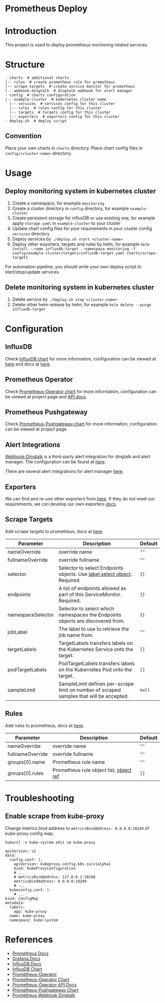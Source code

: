 Prometheus Deploy
=================

# Introduction

This project is used to deploy prometheus monitoring related services.

# Structure

```
- charts  # additional charts
|-- rules  # create prometheus rule for prometheus
|-- scrape-targets  # create service monitor for prometheus
|-- webhook-dingtalk  # dingtalk webhook for alert manager
- config  # charts configuration
|-- example-cluster  # kubernetes cluster name
  |-- services  # services config for this cluster
  |-- rules  # rules config for this cluster
  |-- targets  # targets config for this cluster
  |-- exporters  # exporters config for this cluster
- deploy.sh  # deploy script
```

## Convention

Place your own charts in `charts` directory.
Place chart config files in `config/<cluster-name>` directory.

# Usage

## Deploy monitoring system in kubernetes cluster

1. Create a namespace, for example `monitoring`
2. Create a cluster directory in `config` directory, for example `example-cluster`
3. Create persistent storage for influxDB or use existing one, for example apply `storage.yaml` in `example-cluster` to your cluster
4. Update chart config files for your requirements in your cluster config `services` directory
5. Deploy services by `./deploy.sh start <cluster-name>`
6. Deploy other exporters, targets and rules by helm, for example `helm install --name influxdb-target --namespace monitoring -f config/example-cluster/targets/influxdb-target.yaml charts/scrape-targets`

For automation pipeline, you should write your own deploy script to start/stop/update services.

## Delete monitoring system in kubernetes cluster

1. Delete service by `./deploy.sh stop <cluster-name>`
2. Delete other helm release by helm, for example `helm delete --purge influxdb-target`

# Configuration

## InfluxDB

Check [InfluxDB chart](https://github.com/helm/charts/tree/master/stable/influxdb) for more information, configuration can be viewed at [here](https://github.com/helm/charts/blob/master/stable/influxdb/values.yaml) and docs at [here](https://docs.influxdata.com/influxdb/v1.7/administration/config/).

## Prometheus Operator

Check [Prometheus-Operator chart](https://github.com/helm/charts/tree/master/stable/prometheus-operator) for more information, configuration can be viewed at project page and [API docs](https://github.com/coreos/prometheus-operator/blob/master/Documentation/api.md).

## Prometheus Pushgateway

Check [Prometheus-Pushgateway chart](https://github.com/helm/charts/tree/master/stable/prometheus-pushgateway) for more information, configuration can be viewed at project page.

## Alert Integrations

[Webhook-Dingtalk](https://github.com/timonwong/prometheus-webhook-dingtalk) is a third-party alert integration for dingtalk and alert manager. The configuration can be found at [here](https://theo.im/blog/2017/10/16/release-prometheus-alertmanager-webhook-for-dingtalk/). 

There are several alert integrations for alert manager [here](https://prometheus.io/docs/operating/integrations/#alertmanager-webhook-receiver).

## Exporters

We can find and re-use other exporters from [here](https://prometheus.io/docs/instrumenting/exporters/). If they do not meet our requirements, we can develop our own exporters *[docs](https://prometheus.io/docs/instrumenting/writing_exporters/)*.

## Scrape Targets

Add scrape targets to prometheus, docs at [here](https://github.com/coreos/prometheus-operator/blob/master/Documentation/api.md#servicemonitorspec).

| Parameter | Description | Default
| --------- | ----------- | -------
| nameOverride | override name | `""` |
| fullnameOverride | override fullname | `""` |
| selector | Selector to select Endpoints objects. Use [label select object](https://kubernetes.io/docs/reference/generated/kubernetes-api/v1.11/#labelselector-v1-meta). Required | `{}` |
| endpoints | A list of endpoints allowed as part of this ServiceMonitor. Required. | `{}` |
| namespaceSelector | Selector to select which namespaces the Endpoints objects are discovered from. | `{}` |
| jobLabel | The label to use to retrieve the job name from. | `""` |
| targetLabels | TargetLabels transfers labels on the Kubernetes Service onto the target. | `[]` |
| podTargetLabels | PodTargetLabels transfers labels on the Kubernetes Pod onto the target. | `[]` |
| sampleLimit | SampleLimit defines per-scrape limit on number of scraped samples that will be accepted. | `null` |

## Rules

Add rules to prometheus, docs at [here](https://github.com/coreos/prometheus-operator/blob/master/Documentation/api.md#prometheusrulespec).

| Parameter | Description | Default
| --------- | ----------- | -------
| nameOverride | override name | `""` |
| fullnameOverride | override fullname | `""` |
| groups[0].name | Prometheus rule name | `""` |
| groups[0].rules | Prometheus rule object list, [object ref](https://prometheus.io/docs/prometheus/latest/configuration/recording_rules/#rule) | `[]` |

# Troubleshooting

## Enable scrape from kube-proxy

Change metrics bind address to `metricsBindAddress: 0.0.0.0:10249` of kube-proxy config map.

```
kubectl -n kube-system edit cm kube-proxy
```

```
apiVersion: v1
data:
  config.conf: |-
    apiVersion: kubeproxy.config.k8s.io/v1alpha1
    kind: KubeProxyConfiguration
    # ...
    # metricsBindAddress: 127.0.0.1:10249
    metricsBindAddress: 0.0.0.0:10249
    # ...
  kubeconfig.conf: |-
    # ...
kind: ConfigMap
metadata:
  labels:
    app: kube-proxy
  name: kube-proxy
  namespace: kube-system
```

# References

- [Prometheus Docs](https://prometheus.io/docs/introduction/overview/)
- [Grafana Docs](https://grafana.com/docs/)
- [InfluxDB Docs](https://docs.influxdata.com/influxdb/v1.7/)
- [InfluxDB Chart](https://github.com/helm/charts/tree/master/stable/influxdb)
- [Prometheus-Operator](https://github.com/coreos/prometheus-operator)
- [Prometheus-Operator Chart](https://github.com/helm/charts/tree/master/stable/prometheus-operator)
- [Prometheus-Operator API Docs](https://github.com/coreos/prometheus-operator/blob/master/Documentation/api.md)
- [Prometheus-Pushgateway Chart](https://github.com/helm/charts/tree/master/stable/prometheus-pushgateway)
- [Prometheus Webhook Dingtalk](https://github.com/timonwong/prometheus-webhook-dingtalk)
